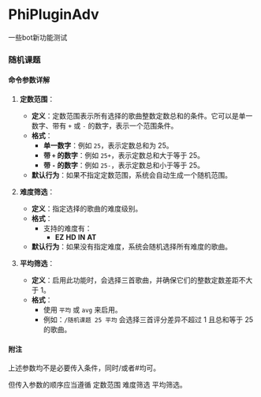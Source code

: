 # PhiPluginAdv
一些bot新功能测试

### 随机课题

#### 命令参数详解

1. **定数范围**：
   - **定义**：定数范围表示所有选择的歌曲整数定数总和的条件。它可以是单一数字、带有 `+` 或 `-` 的数字，表示一个范围条件。
   - **格式**：
     - **单一数字**：例如 `25`，表示定数总和为 25。
     - **带 `+` 的数字**：例如 `25+`，表示定数总和大于等于 25。
     - **带 `-` 的数字**：例如 `25-`，表示定数总和小于等于 25。
   - **默认行为**：如果不指定定数范围，系统会自动生成一个随机范围。

2. **难度筛选**：
   - **定义**：指定选择的歌曲的难度级别。
   - **格式**：
     - 支持的难度有：
       - **EZ** **HD** **IN** **AT**
   - **默认行为**：如果没有指定难度，系统会随机选择所有难度的歌曲。

3. **平均筛选**：
   - **定义**：启用此功能时，会选择三首歌曲，并确保它们的整数定数差距不大于 1。
   - **格式**：
     - 使用 `平均` 或 `avg` 来启用。
     - 例如：`/随机课题 25 平均` 会选择三首评分差异不超过 1 且总和等于 25 的歌曲。

#### 附注

上述参数均不是必要传入条件，同时/或者#均可。

但传入参数的顺序应当遵循 定数范围 难度筛选 平均筛选。
